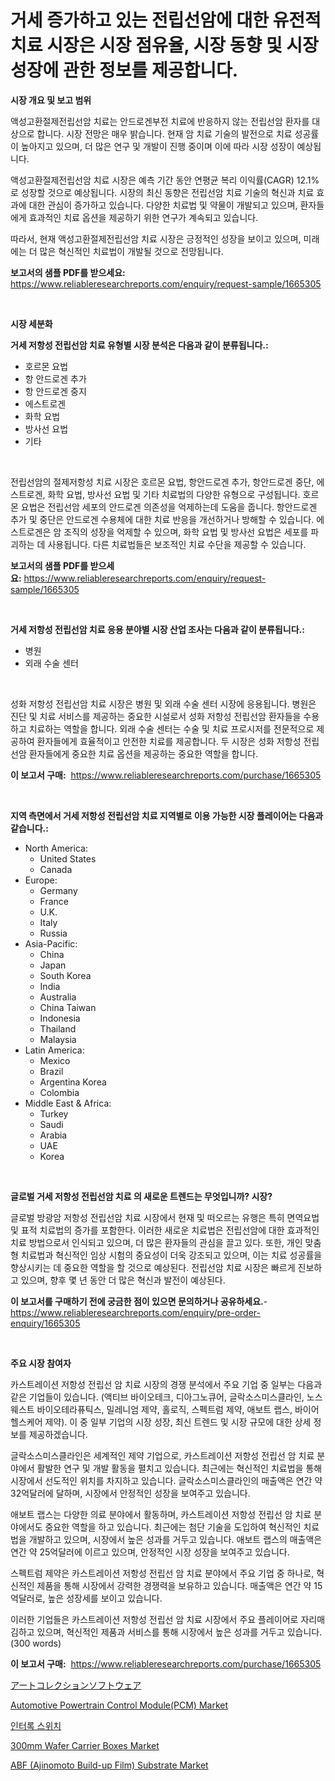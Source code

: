 <p><h1>거세 증가하고 있는 전립선암에 대한 유전적 치료 시장은 시장 점유율, 시장 동향 및 시장 성장에 관한 정보를 제공합니다.</h1></p><p><strong>시장 개요 및 보고 범위</strong></p>
<p><p>액성고환절제전립선암 치료는 안드로겐부전 치료에 반응하지 않는 전립선암 환자를 대상으로 합니다. 시장 전망은 매우 밝습니다. 현재 암 치료 기술의 발전으로 치료 성공률이 높아지고 있으며, 더 많은 연구 및 개발이 진행 중이며 이에 따라 시장 성장이 예상됩니다. </p><p>액성고환절제전립선암 치료 시장은 예측 기간 동안 연평균 복리 이익률(CAGR) 12.1%로 성장할 것으로 예상됩니다. 시장의 최신 동향은 전립선암 치료 기술의 혁신과 치료 효과에 대한 관심이 증가하고 있습니다. 다양한 치료법 및 약물이 개발되고 있으며, 환자들에게 효과적인 치료 옵션을 제공하기 위한 연구가 계속되고 있습니다. </p><p>따라서, 현재 액성고환절제전립선암 치료 시장은 긍정적인 성장을 보이고 있으며, 미래에는 더 많은 혁신적인 치료법이 개발될 것으로 전망됩니다.</p></p>
<p><strong>보고서의 샘플 PDF를 받으세요:</strong> <a href="https://www.reliableresearchreports.com/enquiry/request-sample/1665305">https://www.reliableresearchreports.com/enquiry/request-sample/1665305</a></p>
<p>&nbsp;</p>
<p><strong>시장 세분화</strong></p>
<p><strong>거세 저항성 전립선암 치료 유형별 시장 분석은 다음과 같이 분류됩니다.:</strong></p>
<p><ul><li>호르몬 요법</li><li>항 안드로겐 추가</li><li>항 안드로겐 중지</li><li>에스트로겐</li><li>화학 요법</li><li>방사선 요법</li><li>기타</li></ul></p>
<p>&nbsp;</p>
<p><p>전립선암의 절제저항성 치료 시장은 호르몬 요법, 항안드로겐 추가, 항안드로겐 중단, 에스트로겐, 화학 요법, 방사선 요법 및 기타 치료법의 다양한 유형으로 구성됩니다. 호르몬 요법은 전립선암 세포의 안드로겐 의존성을 억제하는데 도움을 줍니다. 항안드로겐 추가 및 중단은 안드로겐 수용체에 대한 치료 반응을 개선하거나 방해할 수 있습니다. 에스트로겐은 암 조직의 성장을 억제할 수 있으며, 화학 요법 및 방사선 요법은 세포를 파괴하는 데 사용됩니다. 다른 치료법들은 보조적인 치료 수단을 제공할 수 있습니다.</p></p>
<p><strong>보고서의 샘플 PDF를 받으세요:</strong>&nbsp;<a href="https://www.reliableresearchreports.com/enquiry/request-sample/1665305">https://www.reliableresearchreports.com/enquiry/request-sample/1665305</a></p>
<p>&nbsp;</p>
<p><strong> 거세 저항성 전립선암 치료 응용 분야별 시장 산업 조사는 다음과 같이 분류됩니다.:</strong></p>
<p><ul><li>병원</li><li>외래 수술 센터</li></ul></p>
<p>&nbsp;</p>
<p><p>성화 저항성 전립선암 치료 시장은 병원 및 외래 수술 센터 시장에 응용됩니다. 병원은 진단 및 치료 서비스를 제공하는 중요한 시설로서 성화 저항성 전립선암 환자들을 수용하고 치료하는 역할을 합니다. 외래 수술 센터는 수술 및 치료 프로시저를 전문적으로 제공하여 환자들에게 효율적이고 안전한 치료를 제공합니다. 두 시장은 성화 저항성 전립선암 환자들에게 중요한 치료 옵션을 제공하는 중요한 역할을 합니다.</p></p>
<p><strong>이 보고서 구매:</strong>&nbsp; <a href="https://www.reliableresearchreports.com/purchase/1665305">https://www.reliableresearchreports.com/purchase/1665305</a></p>
<p>&nbsp;</p>
<p><strong>지역 측면에서 거세 저항성 전립선암 치료 지역별로 이용 가능한 시장 플레이어는 다음과 같습니다.:</strong></p>
<p><ul>
    <li>
        North America:
        <ul>
            <li>United States</li>
            <li>Canada</li>
        </ul>
    </li>
    <li>
        Europe:
        <ul>
            <li>Germany</li>
            <li>France</li>
            <li>U.K.</li>
            <li>Italy</li>
            <li>Russia</li>
        </ul>
    </li>
    <li>
        Asia-Pacific:
        <ul>
            <li>China</li>
            <li>Japan</li>
            <li>South Korea</li>
            <li>India</li>
            <li>Australia</li>
            <li>China Taiwan</li>
            <li>Indonesia</li>
            <li>Thailand</li>
            <li>Malaysia</li>
        </ul>
    </li>
    <li>
        Latin America:
        <ul>
            <li>Mexico</li>
            <li>Brazil</li>
            <li>Argentina Korea</li>
            <li>Colombia</li>
        </ul>
    </li>
    <li>
        Middle East & Africa:
        <ul>
            <li>Turkey</li>
            <li>Saudi</li>
            <li>Arabia</li>
            <li>UAE</li>
            <li>Korea</li>
        </ul>
    </li>
    </ul></p>
<p>&nbsp;</p>
<p><strong>글로벌 거세 저항성 전립선암 치료 의 새로운 트렌드는 무엇입니까? 시장?</strong></p>
<p><p>글로벌 방광암 저항성 전립선암 치료 시장에서 현재 및 떠오르는 유행은 특히 면역요법 및 표적 치료법의 증가를 포함한다. 이러한 새로운 치료법은 전립선암에 대한 효과적인 치료 방법으로서 인식되고 있으며, 더 많은 환자들의 관심을 끌고 있다. 또한, 개인 맞춤형 치료법과 혁신적인 임상 시험의 중요성이 더욱 강조되고 있으며, 이는 치료 성공률을 향상시키는 데 중요한 역할을 할 것으로 예상된다. 전립선암 치료 시장은 빠르게 진보하고 있으며, 향후 몇 년 동안 더 많은 혁신과 발전이 예상된다.</p></p>
<p><strong>이 보고서를 구매하기 전에 궁금한 점이 있으면 문의하거나 공유하세요.</strong>- <a href="https://www.reliableresearchreports.com/enquiry/pre-order-enquiry/1665305">https://www.reliableresearchreports.com/enquiry/pre-order-enquiry/1665305</a></p>
<p>&nbsp;</p>
<p><strong>주요 시장 참여자</strong></p>
<p><p>카스트레이션 저항성 전립선 암 치료 시장의 경쟁 분석에서 주요 기업 중 일부는 다음과 같은 기업들이 있습니다. (액티브 바이오테크, 디아그노큐어, 글락소스미스클라인, 노스웨스트 바이오테라퓨틱스, 밀레니엄 제약, 홀로직, 스펙트럼 제약, 애보트 랩스, 바이어 헬스케어 제약). 이 중 일부 기업의 시장 성장, 최신 트렌드 및 시장 규모에 대한 상세 정보를 제공하겠습니다.</p><p>글락소스미스클라인은 세계적인 제약 기업으로, 카스트레이션 저항성 전립선 암 치료 분야에서 활발한 연구 및 개발 활동을 펼치고 있습니다. 최근에는 혁신적인 치료법을 통해 시장에서 선도적인 위치를 차지하고 있습니다. 글락소스미스클라인의 매출액은 연간 약 32억달러에 달하며, 시장에서 안정적인 성장을 보여주고 있습니다.</p><p>애보트 랩스는 다양한 의료 분야에서 활동하며, 카스트레이션 저항성 전립선 암 치료 분야에서도 중요한 역할을 하고 있습니다. 최근에는 첨단 기술을 도입하여 혁신적인 치료법을 개발하고 있으며, 시장에서 높은 성과를 거두고 있습니다. 애보트 랩스의 매출액은 연간 약 25억달러에 이르고 있으며, 안정적인 시장 성장을 보여주고 있습니다.</p><p>스펙트럼 제약은 카스트레이션 저항성 전립선 암 치료 분야에서 주요 기업 중 하나로, 혁신적인 제품을 통해 시장에서 강력한 경쟁력을 보유하고 있습니다. 매출액은 연간 약 15억달러로, 높은 성장세를 보이고 있습니다.</p><p>이러한 기업들은 카스트레이션 저항성 전립선 암 치료 시장에서 주요 플레이어로 자리매김하고 있으며, 혁신적인 제품과 서비스를 통해 시장에서 높은 성과를 거두고 있습니다. (300 words)</p></p>
<p><strong>이 보고서 구매:</strong>&nbsp;&nbsp;<a href="https://www.reliableresearchreports.com/purchase/1665305">https://www.reliableresearchreports.com/purchase/1665305</a></p>
<p><p><a href="https://medium.com/@dm15982023/%E3%82%A2%E3%83%BC%E3%83%88%E3%82%B3%E3%83%AC%E3%82%AF%E3%82%B7%E3%83%A7%E3%83%B3%E3%82%BD%E3%83%95%E3%83%88%E3%82%A6%E3%82%A7%E3%82%A2%E3%81%AE%E5%B8%82%E5%A0%B4%E8%A6%8F%E6%A8%A1%E3%81%A8%E5%B8%82%E5%A0%B4%E5%8B%95%E5%90%91-%E5%AE%8C%E5%85%A8%E3%81%AA%E7%94%A3%E6%A5%AD%E6%A6%82%E8%A6%81-2024%E5%B9%B4%E3%81%8B%E3%82%892031%E5%B9%B4-93e3655a0cf0">アートコレクションソフトウェア</a></p><p><a href="https://issuu.com/reportprime-2/docs/automotive-powertrain-control-modulepcm-market-siz">Automotive Powertrain Control Module(PCM) Market</a></p><p><a href="https://medium.com/@jerrodhilll68/%EC%9D%B8%ED%84%B0%EB%A1%9D-%EC%8A%A4%EC%9C%84%EC%B9%98-%EC%8B%9C%EC%9E%A5-%EC%A1%B0%EC%82%AC-%EB%B3%B4%EA%B3%A0%EC%84%9C-2024%EB%85%84%EB%B6%80%ED%84%B0-2031%EB%85%84%EA%B9%8C%EC%A7%80%EC%9D%98-%EC%97%AD%EC%82%AC-%EB%B0%8F-%EC%98%88%EC%B8%A1-ad348526a0aa">인터록 스위치</a></p><p><a href="https://github.com/prosalinda88/Market-Research-Report-List-3/blob/main/300mm-wafer-carrier-boxes-market.md">300mm Wafer Carrier Boxes Market</a></p><p><a href="https://github.com/globismark/Market-Research-Report-List-2/blob/main/abf-ajinomoto-build-up-film-substrate-market.md">ABF (Ajinomoto Build-up Film) Substrate Market</a></p></p>
